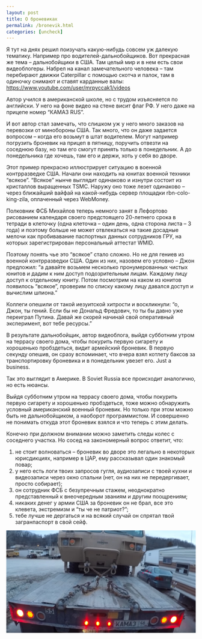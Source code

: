 ```yaml
---
layout: post
title: О броневиках
permalink: /bronevik.html
categories: [uncheck]
---
```


Я тут на днях решил поизучать какую-нибудь совсем уж далекую тематику. Например про водителей-дальнобойщиков. Вот прекрасная же тема – дальнобойщики в США. Там целый мир и в нем есть свои видеоблогеры. Набрел на канал замечательного человека – там перебирают движки Caterpillar с помощью скотча и палок, там в одиночку снимают и ставят карданные валы: <a href="https://www.youtube.com/user/mrpyccak1/videos">https://www.youtube.com/user/mrpyccak1/videos</a> 

Автор учился в американской школе, но с трудом изъясняется по английски. У него на фоне видео на стене висит флаг РФ. У него даже на прицепе номер “КАМА3 RUS”.

И вот автор стал замечать, что слишком уж у него много заказов на перевозки от минобороны США. Так много, что он даже задается вопросом – когда его возьмут в штат водителем. Могут например погрузить броневик на прицеп в пятницу, поручить отвезти на соседнюю базу, но там его смогут принять только в понедельник. А до понедельника где хочешь, там его и держи, хоть у себя во дворе.

Этот пример прекрасно иллюстрирует ситуацию в военной контрразведке США. Начали они находить на юнитах военной техники “всякое”. “Всякое” нынче выглядит одинаково и изнутри состоит из кристаллов выращенных TSMC. Наружу оно тоже лезет одинаково – через ближайший вайфай на какой-нибудь сервер площадки rbn-colo-king-zila, оплаченный через WebMoney. 

Полковник ФСБ Михайлов теперь немного занят в Лефортово рисованием календаря своего предстоящего 20-летнего срока в тетради в клеточку (одна клеточка – один день, одна сторона листа – 3 года) и поэтому больше не может отвлекаться на такие досадные мелочи как пробивавание паспортных данных сотрудников ГРУ, на которых зарегистрирован персональный аттестат WMID. 

Поэтому понять чье это “всякое” стало сложно. Но не для гениев из военной контрразведки США. Один из них, назовем его условно – Джон предложил: “а давайте возьмем несколько пронумерованных чистых юнитов и дадим к ним доступ подозрительным лицам. Каждому лицу доступ к отдельному юниту. Потом посмотрим на каком из юнитов появилось “всякое”, проверим по списку какому лицу давался доступ и вычислим шпиона.”

Коллеги опешили от такой иезуитской хитрости и воскликнули: “о, Джон, ты гений. Если бы не Дональд Фредович, то ты бы давно уже переиграл Путина. Давай же скорей начинай свой оперативный эксперимент, вот тебе ресурсы.”

В результате дальнобойщик, автор видеоблога, выйдя субботним утром на террасу своего дома, чтобы покурить первую сигарету и хорошенько пробздеться, видит армейский броневик. В первую секунду опешив, он сразу вспоминает, что вчера взял котлету баксов за транспортировку броневика и в понедельник увезет его. Just a business.

Так это выглядит в Америке. В Soviet Russia все происходит аналогично, но есть нюансы.

Выйдя субботним утром на террасу своего дома, чтобы покурить первую сигарету и хорошенько пробздеться, тоже можно обнаружить условный американский военный броневик. Но только при этом можно быть не дальнобойщиком, а наоборот программистом. И совершенно не понимать откуда этот броневик взялся и что теперь с этим делать.

Конечно при должном внимании можно заметить следы колес с соседнего участка. Но сосед на закономерный вопрос ответит, что:

1. не стоит волноваться – броневик во дворе это легально в некоторых юрисдикциях, например в ЦАР, ему рассказывал один знакомый повар;
2. у него есть логи твоих запросов гугля, аудиозаписи с твоей кухни и видеозаписи через окно спальни (нет, он на них не передергивает, просто собирает);
3. он сотрудник ФСБ с безупречным стажем, неоднократно представленный к внеочередным званиям и другим поощрениям;
4. никаких денег у армии США за броневик он не брал, все это клевета, экстремизм и “ты че не патриот?”;
5. тебе лучше не дергаться и на всякий случай он спрятал твой загранпаспорт в свой сейф.

![Броневик](/images/2019/02/bron.jpg)
